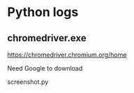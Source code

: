 # Python logs

## chromedriver.exe

https://chromedriver.chromium.org/home

Need Google to download

screenshot.py

